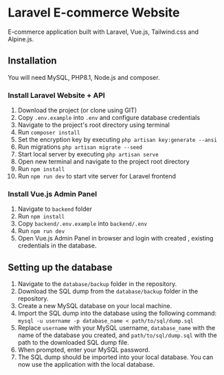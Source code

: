 # Laravel E-commerce Website
E-commerce application built with Laravel, Vue.js, Tailwind.css and Alpine.js.

## Installation 
You will need MySQL, PHP8.1, Node.js and composer.

### Install Laravel Website + API
1. Download the project (or clone using GIT)
2. Copy `.env.example` into `.env` and configure database credentials
3. Navigate to the project's root directory using terminal
4. Run `composer install`
5. Set the encryption key by executing `php artisan key:generate --ansi`
6. Run migrations `php artisan migrate --seed`
7. Start local server by executing `php artisan serve`
8. Open new terminal and navigate to the project root directory
9. Run `npm install`
10. Run `npm run dev` to start vite server for Laravel frontend

### Install Vue.js Admin Panel
1. Navigate to `backend` folder
2. Run `npm install`
3. Copy `backend/.env.example` into `backend/.env`
4. Run `npm run dev`
5. Open Vue.js Admin Panel in browser and login with created , existing credentials in the database.

## Setting up the database

1. Navigate to the `database/backup` folder in the repository.
2. Download the SQL dump from the `database/backup` folder in the repository.
3. Create a new MySQL database on your local machine.
4. Import the SQL dump into the database using the following command:
`mysql -u username -p database_name < path/to/sql/dump.sql`
5. Replace `username` with your MySQL username, `database_name` with the name of the database you created, and `path/to/sql/dump.sql` with the path to the downloaded SQL dump file.
6. When prompted, enter your MySQL password.
7. The SQL dump should be imported into your local database. You can now use the application with the local database.

